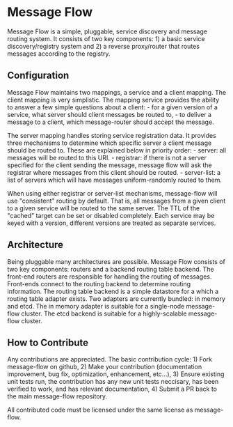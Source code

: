 Message Flow
============

Message Flow is a simple, pluggable, service discovery and message routing
system.  It consists of two key components: 1) a basic service
discovery/registry system and 2) a reverse proxy/router that routes messages
according to the registry.

Configuration
-------------

Message Flow maintains two mappings, a service and a client mapping.  The 
client mapping is very simplistic.  The mapping service provides the ability to
answer a few simple questions about a client:
    - for a given version of a service, what server should client messages be
      routed to,
    - to deliver a message to a client, which message-router should accept the
      message.

The server mapping handles storing service registration data.  It provides
three mechanisms to determine which specific server a client message should be
routed to.  These are explained below in priority order:
    - server: all messages will be routed to this URI.
    - registrar: if there is not a server specified for the client sending the
        message, message flow will ask the registrar where messages from this
        client should be routed.
    - server-list: a list of servers which will have messages uniform-randomly
        routed to them.

When using either registrar or server-list mechanisms, message-flow will use
"consistent" routing by default.  That is, all messages from a given client to
a given service will be routed to the same server.  The TTL of the "cached"
target can be set or disabled completely.  Each service may be keyed with a
version, different versions are treated as separate services.


Architecture
------------

Being pluggable many architectures are possible.  Message Flow consists of two
key components: routers and a backend routing table backend.  The front-end
routers are responsible for handling the routing of messages.  Front-ends
connect to the routing backend to determine routing information.  The routing
table backend is a simple datastore for a which a routing table adapter exists.
Two adapters are currently bundled: in memory and etcd.  The in memory adapter
is suitable for a single-node message-flow cluster.  The etcd backend is
suitable for a highly-scalable message-flow cluster.


How to Contribute
-----------------
  Any contributions are appreciated.  The basic contribution cycle:
    1) Fork message-flow on github, 
    2) Make your contribution (documentation improvement, bug fix,
       optimization, enhancement, etc...),
    3) Ensure existing unit tests run, the contribution has any new unit tests
       neccisary, has been verified to work, and has relevant documentation,
    4) Submit a PR back to the main message-flow repository.

  All contributed code must be licensed under the same license as message-flow.

